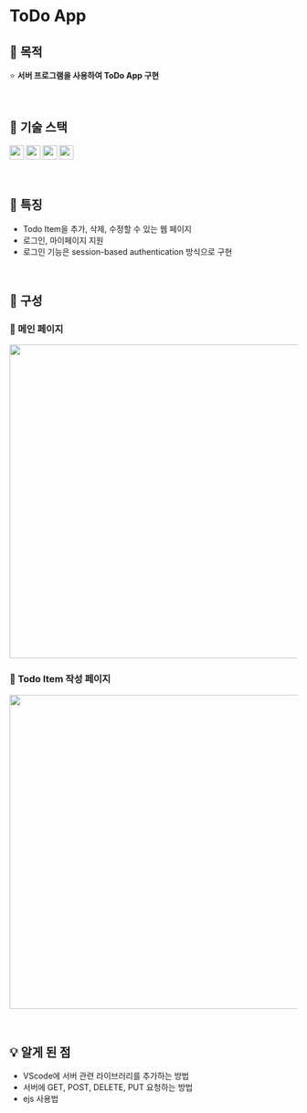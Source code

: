# ToDo App 
## 🌱 목적 
⭐  <b>서버 프로그램을 사용하여 ToDo App 구현</b>

<br> 

## 🌱 기술 스택
<img src="https://img.shields.io/badge/Node.js-eee?style=flat&logo=Node.js&logoColor=000" width="auto" height="25"/> <img src="https://img.shields.io/badge/MongoDB Altas-eee?style=flat&logo=MongoDB Altas&logoColor=000" width="auto" height="25"/>
<img src="https://img.shields.io/badge/Bootstrap-eee?style=flat&logo=Bootstrap&logoColor=000" width="auto" height="25"/>
<img src="https://img.shields.io/badge/EJS-eee?style=flat&logo=EJS&logoColor=000" width="auto" height="25"/>  

<br> 

## 🌱 특징
- Todo Item을 추가, 삭제, 수정할 수 있는 웹 페이지
- 로그인, 마이페이지 지원
- 로그인 기능은 session-based authentication 방식으로 구현  

<br> 

## 🌱 구성 
### 📄 메인 페이지
<kbd><img src="https://user-images.githubusercontent.com/114633506/211701039-e79392dd-7dfd-49ab-aa5b-3d6a9d33e851.png" width="550" height="auto" /></kbd>

### 📄 Todo Item 작성 페이지
<kbd><img src="https://user-images.githubusercontent.com/114633506/211701148-0bd4bd35-d70d-46ed-a351-5dd076184164.png" width="550" height="auto" /></kbd>

<br> 

## 💡 알게 된 점
- VScode에 서버 관련 라이브러리를 추가하는 방법  
- 서버에 GET, POST, DELETE, PUT 요청하는 방법  
- ejs 사용법 

